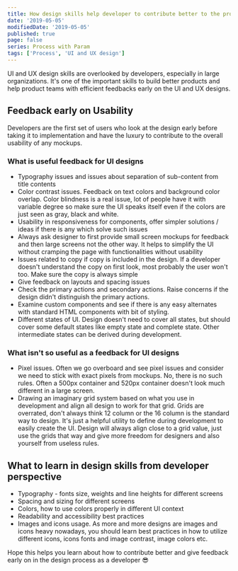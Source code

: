 ```yaml
---
title: How design skills help developer to contribute better to the products
date: '2019-05-05'
modifiedDate: '2019-05-05'
published: true
page: false
series: Process with Param
tags: ['Process', 'UI and UX design']
---
```


UI and UX design skills are overlooked by developers, especially in large organizations. It's one of the important skills to build better products and help product teams with efficient feedbacks early on the UI and UX designs.

## Feedback early on Usability

Developers are the first set of users who look at the design early before taking it to implementation and have the luxury to contribute to the overall usability of any mockups.

### What is useful feedback for UI designs

- Typography issues and issues about separation of sub-content from title contents
- Color contrast issues. Feedback on text colors and background color overlap. Color blindness is a real issue, lot of people have it with variable degree so make sure the UI speaks itself even if the colors are just seen as gray, black and white.
- Usability in responsiveness for components, offer simpler solutions / ideas if there is any which solve such issues
- Always ask designer to first provide small screen mockups for feedback and then large screens not the other way. It helps to simplify the UI without cramping the page with functionalities without usability
- Issues related to copy if copy is included in the design. If a developer doesn't understand the copy on first look, most probably the user won't too. Make sure the copy is always simple
- Give feedback on layouts and spacing issues
- Check the primary actions and secondary actions. Raise concerns if the design didn't distinguish the primary actions.
- Examine custom components and see if there is any easy alternates with standard HTML components with bit of styling.
- Different states of UI. Design doesn't need to cover all states, but should cover some default states like empty state and complete state. Other intermediate states can be derived during development.

### What isn't so useful as a feedback for UI designs

- Pixel issues. Often we go overboard and see pixel issues and consider we need to stick with exact pixels from mockups. No, there is no such rules. Often a 500px container and 520px container doesn't look much different in a large screen.
- Drawing an imaginary grid system based on what you use in development and align all design to work for that grid. Grids are overrated, don't always think 12 column or the 16 column is the standard way to design. It's just a helpful utility to define during development to easily create the UI. Design will always align close to a grid value, just use the grids that way and give more freedom for designers and also yourself from useless rules.

## What to learn in design skills from developer perspective

- Typography - fonts size, weights and line heights for different screens
- Spacing and sizing for different screens
- Colors, how to use colors properly in different UI context
- Readability and accessibility best practices
- Images and icons usage. As more and more designs are images and icons heavy nowadays, you should learn best practices in how to utilize different icons, icons fonts and image contrast, image colors etc.

Hope this helps you learn about how to contribute better and give feedback early on in the design process as a developer 😎
